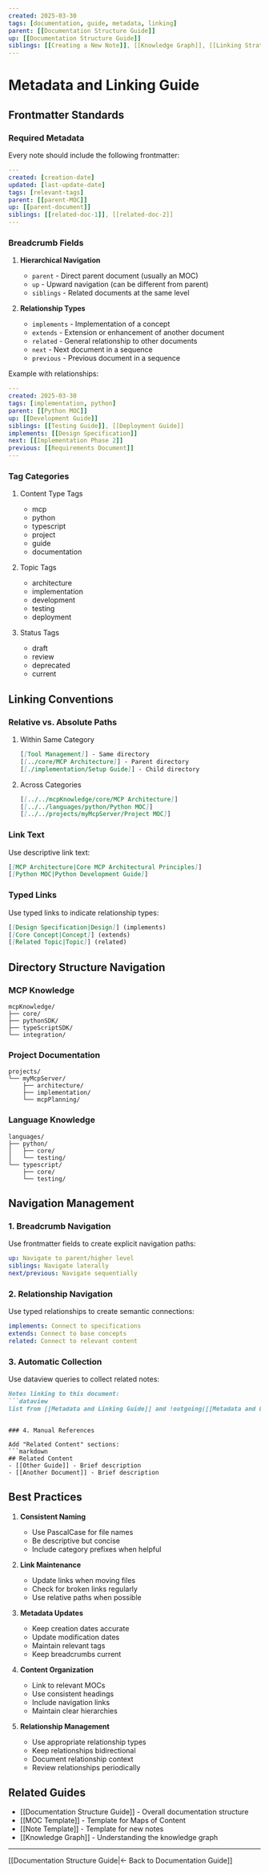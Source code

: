 ```yaml
---
created: 2025-03-30
tags: [documentation, guide, metadata, linking]
parent: [[Documentation Structure Guide]]
up: [[Documentation Structure Guide]]
siblings: [[Creating a New Note]], [[Knowledge Graph]], [[Linking Strategy]]
---
```


# Metadata and Linking Guide

## Frontmatter Standards

### Required Metadata

Every note should include the following frontmatter:

```yaml
---
created: [creation-date]
updated: [last-update-date]
tags: [relevant-tags]
parent: [[parent-MOC]]
up: [[parent-document]]
siblings: [[related-doc-1]], [[related-doc-2]]
---
```

### Breadcrumb Fields

1. **Hierarchical Navigation**
   - `parent` - Direct parent document (usually an MOC)
   - `up` - Upward navigation (can be different from parent)
   - `siblings` - Related documents at the same level

2. **Relationship Types**
   - `implements` - Implementation of a concept
   - `extends` - Extension or enhancement of another document
   - `related` - General relationship to other documents
   - `next` - Next document in a sequence
   - `previous` - Previous document in a sequence

Example with relationships:

```yaml
---
created: 2025-03-30
tags: [implementation, python]
parent: [[Python MOC]]
up: [[Development Guide]]
siblings: [[Testing Guide]], [[Deployment Guide]]
implements: [[Design Specification]]
next: [[Implementation Phase 2]]
previous: [[Requirements Document]]
---
```

### Tag Categories

1. Content Type Tags
   - mcp
   - python
   - typescript
   - project
   - guide
   - documentation

2. Topic Tags
   - architecture
   - implementation
   - development
   - testing
   - deployment

3. Status Tags
   - draft
   - review
   - deprecated
   - current

## Linking Conventions

### Relative vs. Absolute Paths

1. Within Same Category

   ```markdown
   [[Tool Management]] - Same directory
   [[../core/MCP Architecture]] - Parent directory
   [[./implementation/Setup Guide]] - Child directory
   ```

2. Across Categories

   ```markdown
   [[../../mcpKnowledge/core/MCP Architecture]]
   [[../../languages/python/Python MOC]]
   [[../../projects/myMcpServer/Project MOC]]
   ```

### Link Text

Use descriptive link text:

```markdown
[[MCP Architecture|Core MCP Architectural Principles]]
[[Python MOC|Python Development Guide]]
```

### Typed Links

Use typed links to indicate relationship types:

```markdown
[[Design Specification|Design]] (implements)
[[Core Concept|Concept]] (extends)
[[Related Topic|Topic]] (related)
```

## Directory Structure Navigation

### MCP Knowledge

```
mcpKnowledge/
├── core/
├── pythonSDK/
├── typeScriptSDK/
└── integration/
```

### Project Documentation

```
projects/
└── myMcpServer/
    ├── architecture/
    ├── implementation/
    └── mcpPlanning/
```

### Language Knowledge

```
languages/
├── python/
│   ├── core/
│   └── testing/
└── typescript/
    ├── core/
    └── testing/
```

## Navigation Management

### 1. Breadcrumb Navigation

Use frontmatter fields to create explicit navigation paths:

```yaml
up: Navigate to parent/higher level
siblings: Navigate laterally
next/previous: Navigate sequentially
```

### 2. Relationship Navigation

Use typed relationships to create semantic connections:

```yaml
implements: Connect to specifications
extends: Connect to base concepts
related: Connect to relevant content
```

### 3. Automatic Collection

Use dataview queries to collect related notes:

```markdown
Notes linking to this document:
```dataview
list from [[Metadata and Linking Guide]] and !outgoing([[Metadata and Linking Guide]])
```

```

### 4. Manual References

Add "Related Content" sections:
```markdown
## Related Content
- [[Other Guide]] - Brief description
- [[Another Document]] - Brief description
```

## Best Practices

1. **Consistent Naming**
   - Use PascalCase for file names
   - Be descriptive but concise
   - Include category prefixes when helpful

2. **Link Maintenance**
   - Update links when moving files
   - Check for broken links regularly
   - Use relative paths when possible

3. **Metadata Updates**
   - Keep creation dates accurate
   - Update modification dates
   - Maintain relevant tags
   - Keep breadcrumbs current

4. **Content Organization**
   - Link to relevant MOCs
   - Use consistent headings
   - Include navigation links
   - Maintain clear hierarchies

5. **Relationship Management**
   - Use appropriate relationship types
   - Keep relationships bidirectional
   - Document relationship context
   - Review relationships periodically

## Related Guides

- [[Documentation Structure Guide]] - Overall documentation structure
- [[MOC Template]] - Template for Maps of Content
- [[Note Template]] - Template for new notes
- [[Knowledge Graph]] - Understanding the knowledge graph

---

[[Documentation Structure Guide|← Back to Documentation Guide]]
